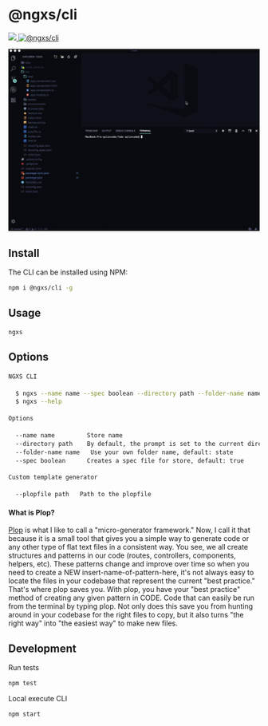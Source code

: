 # @ngxs/cli

<a href="https://travis-ci.org/ngxs/cli">
  <img src="https://travis-ci.org/ngxs/cli.svg?branch=master">
</a>

<a href="https://badge.fury.io/js/%40ngxs%2Fcli">
  <img src="https://badge.fury.io/js/%40ngxs%2Fcli.svg" alt="@ngxs/cli">
</a>

![CLI Screenshot](https://raw.githubusercontent.com/ngxs/store/master/docs/assets/cli.gif)

## Install
The CLI can be installed using NPM:

```bash
npm i @ngxs/cli -g
```

## Usage

```bash
ngxs
```

## Options

```bash
NGXS CLI

  $ ngxs --name name --spec boolean --directory path --folder-name name
  $ ngxs --help
  
Options

  --name name         Store name  
  --directory path    By default, the prompt is set to the current directory
  --folder-name name   Use your own folder name, default: state  
  --spec boolean      Creates a spec file for store, default: true

Custom template generator

  --plopfile path   Path to the plopfile
```


#### What is Plop?

[Plop](https://www.npmjs.com/package/plop) is what I like to call a "micro-generator framework." Now, I call it that because it is a small tool that gives you a simple way to generate code or any other type of flat text files in a consistent way. You see, we all create structures and patterns in our code (routes, controllers, components, helpers, etc). These patterns change and improve over time so when you need to create a NEW insert-name-of-pattern-here, it's not always easy to locate the files in your codebase that represent the current "best practice." That's where plop saves you. With plop, you have your "best practice" method of creating any given pattern in CODE. Code that can easily be run from the terminal by typing plop. Not only does this save you from hunting around in your codebase for the right files to copy, but it also turns "the right way" into "the easiest way" to make new files.

## Development

Run tests

```bash
npm test
```

Local execute CLI

```
npm start
```
